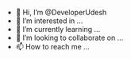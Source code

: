 - 👋 Hi, I’m @DeveloperUdesh
- 👀 I’m interested in ...
- 🌱 I’m currently learning ...
- 💞️ I’m looking to collaborate on ...
- 📫 How to reach me ...

<!---
DeveloperUdesh/DeveloperUdesh is a ✨ special ✨ repository because its `README.md` (this file) appears on your GitHub profile.
You can click the Preview link to take a look at your changes.
--->
